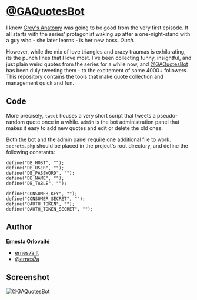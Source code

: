 # [@GAQuotesBot](http://twitter.com/GAQuotesBot)

I knew [Grey's Anatomy](http://en.wikipedia.org/wiki/Grey's_Anatomy) was going to be good from the very first episode. It all starts with the series' protagonist waking up after a one-night-stand with a guy who - she later learns - is her new boss. _Ouch._

However, while the mix of love triangles and crazy traumas is exhilarating, its the punch lines that I love most. I've been collecting funny, insightful, and just plain weird quotes from the series for a while now, and [@GAQuotesBot](http://twitter.com/GAQuotesBot) has been duly tweeting them - to the excitement of some 4000+ followers. This repository contains the tools that make quote collection and management quick and fun.

## Code
More precisely, `tweet` houses a very short script that tweets a pseudo-random quote once in a while. `admin` is the bot administration panel that makes it easy to add new quotes and edit or delete the old ones.

Both the bot and the admin panel require one additional file to work. `secrets.php` should be placed in the project's root directory, and define the following constants:

	define("DB_HOST", "");
	define("DB_USER", "");
	define("DB_PASSWORD", "");
	define("DB_NAME", "");
	define("DB_TABLE", "");
	
	define("CONSUMER_KEY", "");
	define("CONSUMER_SECRET", "");
	define("OAUTH_TOKEN", "");
	define("OAUTH_TOKEN_SECRET", "");

## Author
**Ernesta Orlovaitė**

+ [ernes7a.lt](http://ernes7a.lt)
+ [@ernes7a](http://twitter.com/ernes7a)

## Screenshot
 ![@GAQuotesBot](http://raw.github.com/ernesta/GAQuotes/master/screen.png)
